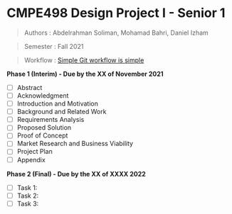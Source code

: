 # CMPE498 Design Project I - Senior 1
>Authors : Abdelrahman Soliman, Mohamad Bahri, Daniel Izham

>Semester : Fall 2021

>Workflow : [Simple Git workflow is simple](https://www.atlassian.com/git/articles/simple-git-workflow-is-simple)

**Phase 1 (Interim) - Due by the XX of November 2021**
- [ ] Abstract
- [ ] Acknowledgment
- [ ] Introduction and Motivation
- [ ] Background and Related Work
- [ ] Requirements Analysis
- [ ] Proposed Solution
- [ ] Proof of Concept
- [ ] Market Research and Business Viability
- [ ] Project Plan
- [ ] Appendix

**Phase 2 (Final) - Due by the XX of XXXX 2022**
- [ ] Task 1: 
- [ ] Task 2: 
- [ ] Task 3: 
